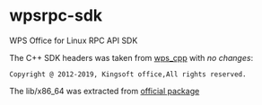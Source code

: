 # wpsrpc-sdk
WPS Office for Linux RPC API SDK

The C++ SDK headers was taken from [wps_cpp](https://zouyingfeng.coding.net/public/wps/wps/git/files/master/cpp) with *no changes*:
```
Copyright @ 2012-2019, Kingsoft office,All rights reserved.
```

The lib/x86_64 was extracted from [official package](https://wdl1.pcfg.cache.wpscdn.com/wpsdl/wpsoffice/download/linux/10702/wps-office_11.1.0.10702.XA_amd64.deb)
